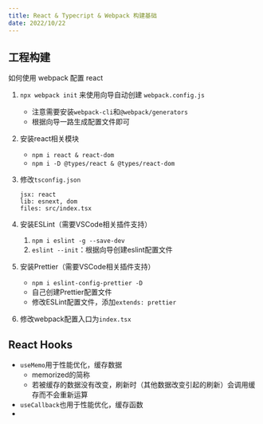 ```yaml
---
title: React & Typecript & Webpack 构建基础
date: 2022/10/22
---
```


## 工程构建

如何使用 webpack 配置 react

1. `npx webpack init` 来使用向导自动创建 `webpack.config.js`

   - 注意需要安装`webpack-cli`和`@webpack/generators`
   - 根据向导一路生成配置文件即可

2. 安装react相关模块

   - `npm i react & react-dom`
   - `npm i -D @types/react & @types/react-dom `

3. 修改`tsconfig.json`

   ```
   jsx: react
   lib: esnext, dom
   files: src/index.tsx
   ```

4. 安装ESLint（需要VSCode相关插件支持）

   1. `npm i eslint -g --save-dev`
   2. `eslint --init`：根据向导创建eslint配置文件

5. 安装Prettier（需要VSCode相关插件支持）

   - `npm i eslint-config-prettier -D `
   - 自己创建Prettier配置文件
   - 修改ESLint配置文件，添加`extends: prettier`


6. 修改webpack配置入口为`index.tsx`



## React Hooks

- `useMemo`用于性能优化，缓存数据
  - memorized的简称
  - 若被缓存的数据没有改变，刷新时（其他数据改变引起的刷新）会调用缓存而不会重新运算
- `useCallback`也用于性能优化，缓存函数
- 

